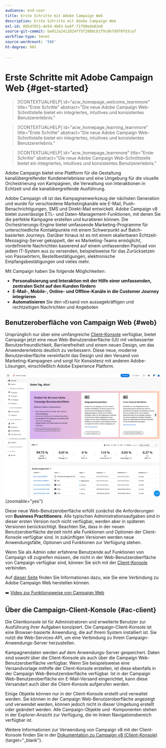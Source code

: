 ```yaml
---
audience: end-user
title: Erste Schritte mit Adobe Campaign Web
description: Erste Schritte mit Adobe Campaign Web
exl-id: 885d7851-4e5d-4b03-ba6f-71f90ede83e8
source-git-commit: be012a2412024f75f2888cb1f9c067d970fd3ca7
workflow-type: tm+mt
source-wordcount: '566'
ht-degree: 96%

---
```


# Erste Schritte mit Adobe Campaign Web {#get-started}

>[!CONTEXTUALHELP]
>id="acw_homepage_welcome_learnmore"
>title="Erste Schritte"
>abstract="Die neue Adobe Campaign Web-Schnittstelle bietet ein integriertes, intuitives und konsistentes Benutzererlebnis."

>[!CONTEXTUALHELP]
>id="acw_homepage_learning_learnmore"
>title="Erste Schritte"
>abstract="Die neue Adobe Campaign Web-Schnittstelle bietet ein integriertes, intuitives und konsistentes Benutzererlebnis."

>[!CONTEXTUALHELP]
>id="acw_homepage_learnmore"
>title="Erste Schritte"
>abstract="Die neue Adobe Campaign Web-Schnittstelle bietet ein integriertes, intuitives und konsistentes Benutzererlebnis."

Adobe Campaign bietet eine Plattform für die Gestaltung kanalübergreifender Kundenerlebnisse und eine Umgebung für die visuelle Orchestrierung von Kampagnen, die Verwaltung von Interaktionen in Echtzeit und die kanalübergreifende Ausführung.

Adobe Campaign v8 ist das Kampagnenwerkzeug der nächsten Generation und wurde für verschiedene Marketingkanäle wie E-Mail, Push-Benachrichtigungen, SMS und Direkt-Mail entwickelt. Adobe Campaign v8 bietet zuverlässige ETL- und Daten-Management-Funktionen, mit denen Sie die perfekte Kampagne erstellen und kuratieren können. Die Orchestrierungs-Engine bietet umfassende Marketing-Programme für unterschiedliche Kontaktpunkte mit einem Schwerpunkt auf Batch-basierten Journeys. Darüber hinaus ist es mit einem skalierbaren Echtzeit-Messaging-Server gekoppelt, der es Marketing-Teams ermöglicht, vordefinierte Nachrichten basierend auf einem umfassenden Payload von jedem IT-System aus zu versenden, beispielsweise für das Zurücksetzen von Passwörtern, Bestellbestätigungen, elektronische Empfangsbestätigungen und vieles mehr.

Mit Campaign haben Sie folgende Möglichkeiten:

* **Personalisierung und Interaktion mit der Hilfe einer umfassenden, zentralen Sicht auf den Kunden fördern**
* **E-Mail-, Mobile-, Online- und Offline-Kanäle in die Customer Journey integrieren**
* **Automatisieren** Sie den vErsand von aussagekräftigen und rechtzeitigen Nachrichten und Angeboten

## Benutzeroberfläche von Campaign Web {#web}

Ursprünglich nur über eine umfangreiche [Client-Konsole](#ac-client) verfügbar, bietet Campaign jetzt eine neue Web-Benutzeroberfläche (UI) mit verbesserter Benutzerfreundlichkeit, Barrierefreiheit und einem neuen Design, um das Anwendererlebnis deutlich zu verbessern. Diese neue, moderne Benutzeroberfläche vereinfacht das Design und den Versand von Marketing-Kampagnen und sorgt für Konsistenz mit anderen Adobe-Lösungen, einschließlich Adobe Experience Platform.

![](assets/home.png){zoomable="yes"}

Diese neue Web-Benutzeroberfläche erfüllt zunächst die Anforderungen von **Business Practitioners**. Alle typischen Administrationsaufgaben sind in dieser ersten Version noch nicht verfügbar, werden aber in späteren Versionen berücksichtigt. Beachten Sie, dass in der neuen Benutzeroberfläche derzeit nicht alle Funktionen und Optionen der Client-Konsole verfügbar sind. In zukünftigen Versionen werden neue Anwendungsfälle, Optionen und Funktionen zur Verfügung stehen.

Wenn Sie als Admin oder erfahrene Benutzende auf Funktionen von Campaign v8 zugreifen müssen, die nicht in der Web-Benutzeroberfläche von Campaign verfügbar sind, können Sie sich mit der [Client-Konsole](#ac-client) verbinden.

Auf [dieser Seite](connect-to-campaign.md) finden Sie Informationen dazu, wie Sie eine Verbindung zu Adobe Campaign Web herstellen können.

➡️ [Video zur Funktionsweise von Campaign Web](#video)

## Über die Campaign-Client-Konsole {#ac-client}

Die Clientkonsole ist für Administratoren und erweiterte Benutzer zur Ausführung ihrer Aufgaben konzipiert. Die Campaign-Client-Konsole ist eine Browser-basierte Anwendung, die auf Ihrem System installiert ist. Sie nutzt die Web-Services-API, um eine Verbindung zu Ihrem Campaign-Anwendungs-Server herzustellen.

Kampagnendaten werden auf dem Anwendungs-Server gespeichert. Daten sind sowohl über die Client-Konsole als auch über die Campaign Web-Benutzeroberfläche verfügbar. Wenn Sie beispielsweise eine Versandvorlage mithilfe der Client-Konsole erstellen, ist diese ebenfalls in der Campaign Web-Benutzeroberfläche verfügbar. Ist in der Campaign Web-Benutzeroberfläche ein E-Mail-Versand eingerichtet, kann diese Versandart auch über die Client-Konsole aufgerufen werden.

Einige Objekte können nur in der Client-Konsole erstellt und verwaltet werden. Sie können in der Campaign Web-Benutzeroberfläche angezeigt und verwendet werden, können jedoch nicht in dieser Umgebung erstellt oder geändert werden. Alle Campaign-Objekte und -Komponenten stehen in der Explorer-Ansicht zur Verfügung, die im linken Navigationsbereich verfügbar ist.

Weitere Informationen zur Verwendung von Campaign v8 mit der Client-Konsole finden Sie in der [Dokumentation zu Campaign v8 (Client-Konsole)](https://experienceleague.adobe.com/docs/campaign/campaign-v8/campaign-home.html?lang=de){target="_blank"}.

<!--
## How-to video {#video}

Learn how to access and navigate the Campaign Web user interface and how to customize the inventory lists. Discover the AI powered Knowledge Assistant.

>[!VIDEO](https://video.tv.adobe.com/v/3427278?quality=12)
-->
